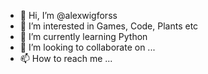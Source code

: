 - 👋 Hi, I’m @alexwigforss
- 👀 I’m interested in Games, Code, Plants etc
- 🌱 I’m currently learning Python
- 💞️ I’m looking to collaborate on ...
- 📫 How to reach me ...

<!---
alexwigforss/alexwigforss is a ✨ special ✨ repository because its `README.md` (this file) appears on your GitHub profile.
You can click the Preview link to take a look at your changes.
--->
